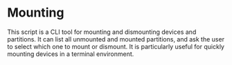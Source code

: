 Mounting
========

This script is a CLI tool for mounting and dismounting devices and partitions.
It can list all unmounted and mounted partitions, and ask the user to select which one to mount or dismount.
It is particularly useful for quickly mounting devices in a terminal environment.
